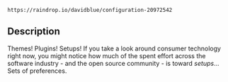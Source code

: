 `https://raindrop.io/davidblue/configuration-20972542`

## Description
Themes! Plugins! Setups! If you take a look around consumer technology right now, you might notice how much of the spent effort across the software industry - and the open source community - is toward *setups*... Sets of preferences. 